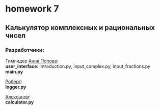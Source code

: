 # homework 7
## Калькулятор комплексных и рациональных чисел
### Разработчики:
Тимлидер <a href='https://gb.ru/users/7866686'>Анна Попова</a>:</br>
**user_interface**: introduction.py, input_complex.py, input_fractions.py</br>
**main.py**</br>

<a href=https://gb.ru/users/7871207>Роберт</a>:</br>
**logger.py**</br>

<a href=https://gb.ru/users/7899668>Александр</a>:</br>
**calculator.py**

